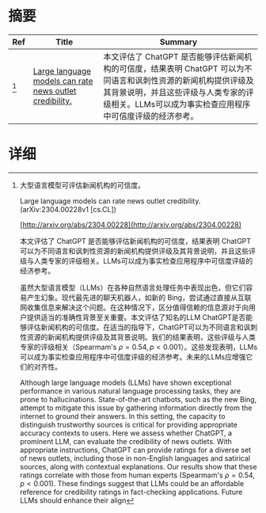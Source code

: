 # 摘要

| Ref | Title | Summary |
| --- | --- | --- |
| [^1] | [Large language models can rate news outlet credibility.](http://arxiv.org/abs/2304.00228) | 本文评估了 ChatGPT 是否能够评估新闻机构的可信度，结果表明 ChatGPT 可以为不同语言和讽刺性资源的新闻机构提供评级及其背景说明，并且这些评级与人类专家的评级相关。LLMs可以成为事实检查应用程序中可信度评级的经济参考。 |

# 详细

[^1]: 大型语言模型可评估新闻机构的可信度。

    Large language models can rate news outlet credibility. (arXiv:2304.00228v1 [cs.CL])

    [http://arxiv.org/abs/2304.00228](http://arxiv.org/abs/2304.00228)

    本文评估了 ChatGPT 是否能够评估新闻机构的可信度，结果表明 ChatGPT 可以为不同语言和讽刺性资源的新闻机构提供评级及其背景说明，并且这些评级与人类专家的评级相关。LLMs可以成为事实检查应用程序中可信度评级的经济参考。

    

    虽然大型语言模型（LLMs）在各种自然语言处理任务中表现出色，但它们容易产生幻象。现代最先进的聊天机器人，如新的 Bing，尝试通过直接从互联网收集信息来解决这个问题。在这种情况下，区分值得信赖的信息源对于向用户提供适当的准确性背景至关重要。本文评估了知名的LLM ChatGPT是否能够评估新闻机构的可信度。在适当的指导下，ChatGPT可以为不同语言和讽刺性资源的新闻机构提供评级及其背景说明。我们的结果表明，这些评级与人类专家的评级相关（Spearmam's $\rho=0.54, p<0.001$）。这些发现表明，LLMs可以成为事实检查应用程序中可信度评级的经济参考。未来的LLMs应增强它们的对齐性。

    Although large language models (LLMs) have shown exceptional performance in various natural language processing tasks, they are prone to hallucinations. State-of-the-art chatbots, such as the new Bing, attempt to mitigate this issue by gathering information directly from the internet to ground their answers. In this setting, the capacity to distinguish trustworthy sources is critical for providing appropriate accuracy contexts to users. Here we assess whether ChatGPT, a prominent LLM, can evaluate the credibility of news outlets. With appropriate instructions, ChatGPT can provide ratings for a diverse set of news outlets, including those in non-English languages and satirical sources, along with contextual explanations. Our results show that these ratings correlate with those from human experts (Spearmam's $\rho=0.54, p<0.001$). These findings suggest that LLMs could be an affordable reference for credibility ratings in fact-checking applications. Future LLMs should enhance their align
    

